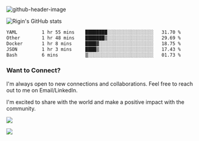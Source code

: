 
![github-header-image](https://github.com/riginoommen/riginoommen/assets/3840244/889cae65-df55-4cda-86cc-bf21bf1f2e96)

![Rigin's GitHub stats](https://github-readme-stats.vercel.app/api?username=riginoommen\&show_icons=true\&show=reviews,discussions_started,discussions_answered,prs_merged,prs_merged_percentage)


<!--START_SECTION:waka-->

```txt
YAML         1 hr 55 mins    ████████░░░░░░░░░░░░░░░░░   31.70 %
Other        1 hr 48 mins    ███████▒░░░░░░░░░░░░░░░░░   29.69 %
Docker       1 hr 8 mins     ████▓░░░░░░░░░░░░░░░░░░░░   18.75 %
JSON         1 hr 3 mins     ████▒░░░░░░░░░░░░░░░░░░░░   17.43 %
Bash         6 mins          ▒░░░░░░░░░░░░░░░░░░░░░░░░   01.73 %
```

<!--END_SECTION:waka-->

### Want to Connect?

I'm always open to new connections and collaborations. Feel free to reach out to me on Email/LinkedIn.

I'm excited to share with the world and make a positive impact with the community.

![](https://komarev.com/ghpvc/?username=riginoommen)

![](https://hit.yhype.me/github/profile?user_id=3840244)


